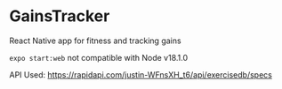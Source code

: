 # GainsTracker

React Native app for fitness and tracking gains

`expo start:web` not compatible with Node v18.1.0

API Used: https://rapidapi.com/justin-WFnsXH_t6/api/exercisedb/specs
